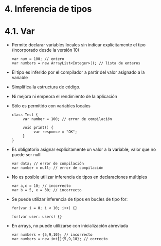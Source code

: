 # 4. Inferencia de tipos

# 4.1. Var

- Permite declarar variables locales sin indicar explícitamente el tipo (incorporado desde la versión 10)
  ```
  var num = 100; // entero
  var numbers = new ArrayList<Integer>(); // lista de enteros
  ```
- El tipo es inferido por el compilador a partir del valor asignado a la variable
- Simplifica la estructura de código.
- Ni mejora ni empeora el rendimiento de la aplicación
- Sólo es permitido con variables locales

  ```
  class Test {
       var number = 100; // error de compilación

       void print() {
            var response = "OK";
       }
  }
  ```

- Es obligatorio asignar explícitamente un valor a la variable, valor que no puede ser null

  ```
  var data; // error de compilación
  var number = null; // error de compilación
  ```

- No es posible utilizar inferencia de tipos en declaraciones múltiples
  ```
  var a,c = 10; // incorrecto
  var b = 5, x = 30; // incorrecto
  ```
- Se puede utilizar inferencia de tipos en bucles de tipo for:

  ```
  for(var i = 0; i < 10; i++) {}

  for(var user: users) {}
  ```

- En arrays, no puede utilizarse con inicialización abreviada
  ```
  var numbers = {5,9,10}; // incorrecto
  var numbers = new int[]{5,9,10}; // correcto
  ```
